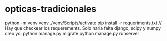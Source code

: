 # opticas-tradicionales

python -m venv venv
./venv/Scripts/activate
pip install -r requeriments.txt
// Hay que checkear los requerements. Solo haria falta django, scipy y numpy creo yo.
python manage.py migrate
python manage.py runserver